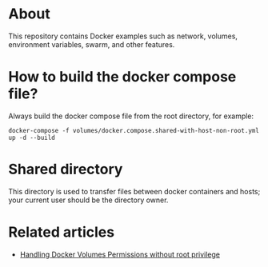 # About

This repository contains Docker examples such as network, volumes, environment variables, swarm, and other features.

# How to build the docker compose file?

Always build the docker compose file from the root directory, for example:

```shell
docker-compose -f volumes/docker.compose.shared-with-host-non-root.yml up -d --build
```
# Shared directory

This directory is used to transfer files between docker containers and hosts; your current user should be the directory owner.

# Related articles

 - [Handling Docker Volumes Permissions without root privilege](https://willsena.dev/handling-docker-volumes-permissions-without-root-privilege/)
